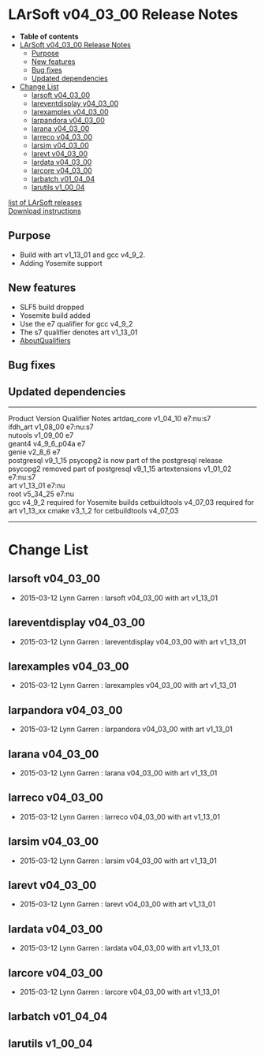 LArSoft v04\_03\_00 Release Notes
======================================================================

-   **Table of contents**
-   [LArSoft v04\_03\_00 Release Notes](#LArSoft-v04_03_00-Release-Notes)
    -   [Purpose](#Purpose)
    -   [New features](#New-features)
    -   [Bug fixes](#Bug-fixes)
    -   [Updated dependencies](#Updated-dependencies)
-   [Change List](#Change-List)
    -   [larsoft v04\_03\_00](#larsoft-v04_03_00)
    -   [lareventdisplay v04\_03\_00](#lareventdisplay-v04_03_00)
    -   [larexamples v04\_03\_00](#larexamples-v04_03_00)
    -   [larpandora v04\_03\_00](#larpandora-v04_03_00)
    -   [larana v04\_03\_00](#larana-v04_03_00)
    -   [larreco v04\_03\_00](#larreco-v04_03_00)
    -   [larsim v04\_03\_00](#larsim-v04_03_00)
    -   [larevt v04\_03\_00](#larevt-v04_03_00)
    -   [lardata v04\_03\_00](#lardata-v04_03_00)
    -   [larcore v04\_03\_00](#larcore-v04_03_00)
    -   [larbatch v01\_04\_04](#larbatch-v01_04_04)
    -   [larutils v1\_00\_04](#larutils-v1_00_04)

[list of LArSoft releases](LArSoft_release_list)\
[Download instructions](http://scisoft.fnal.gov/scisoft/bundles/larsoft/v04_03_00/larsoft-v04_03_00.html)

Purpose
--------------------

-   Build with art v1\_13\_01 and gcc v4\_9\_2.
-   Adding Yosemite support

New features
------------------------------

-   SLF5 build dropped
-   Yosemite build added
-   Use the e7 qualifier for gcc v4\_9\_2
-   The s7 qualifier denotes art v1\_13\_01
-   [AboutQualifiers](/redmine/projects/cet-is-public/wiki/AboutQualifiers)

Bug fixes
------------------------

Updated dependencies
----------------------------------------------

  --------------- ---------------- ----------- ------------------------------------------------
  Product         Version          Qualifier   Notes
  artdaq\_core    v1\_04\_10       e7:nu:s7    
  ifdh\_art       v1\_08\_00       e7:nu:s7    
  nutools         v1\_09\_00       e7          
  geant4          v4\_9\_6\_p04a   e7          
  genie           v2\_8\_6         e7          
  postgresql      v9\_1\_15                    psycopg2 is now part of the postgresql release
  psycopg2        removed                      part of postgresql v9\_1\_15
  artextensions   v1\_01\_02       e7:nu:s7    
  art             v1\_13\_01       e7:nu       
  root            v5\_34\_25       e7:nu       
  gcc             v4\_9\_2                     required for Yosemite builds
  cetbuildtools   v4\_07\_03                   required for art v1\_13\_xx
  cmake           v3\_1\_2                     for cetbuildtools v4\_07\_03
  --------------- ---------------- ----------- ------------------------------------------------

Change List
============================

larsoft v04\_03\_00
------------------------------------------

-   2015-03-12 Lynn Garren : larsoft v04\_03\_00 with art v1\_13\_01

lareventdisplay v04\_03\_00
----------------------------------------------------------

-   2015-03-12 Lynn Garren : lareventdisplay v04\_03\_00 with art v1\_13\_01

larexamples v04\_03\_00
--------------------------------------------------

-   2015-03-12 Lynn Garren : larexamples v04\_03\_00 with art v1\_13\_01

larpandora v04\_03\_00
------------------------------------------------

-   2015-03-12 Lynn Garren : larpandora v04\_03\_00 with art v1\_13\_01

larana v04\_03\_00
----------------------------------------

-   2015-03-12 Lynn Garren : larana v04\_03\_00 with art v1\_13\_01

larreco v04\_03\_00
------------------------------------------

-   2015-03-12 Lynn Garren : larreco v04\_03\_00 with art v1\_13\_01

larsim v04\_03\_00
----------------------------------------

-   2015-03-12 Lynn Garren : larsim v04\_03\_00 with art v1\_13\_01

larevt v04\_03\_00
----------------------------------------

-   2015-03-12 Lynn Garren : larevt v04\_03\_00 with art v1\_13\_01

lardata v04\_03\_00
------------------------------------------

-   2015-03-12 Lynn Garren : lardata v04\_03\_00 with art v1\_13\_01

larcore v04\_03\_00
------------------------------------------

-   2015-03-12 Lynn Garren : larcore v04\_03\_00 with art v1\_13\_01

larbatch v01\_04\_04
--------------------------------------------

larutils v1\_00\_04
------------------------------------------
